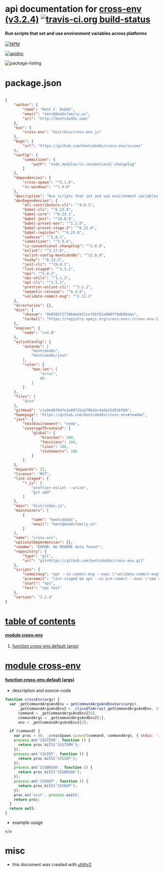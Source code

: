 # api documentation for  [cross-env (v3.2.4)](https://github.com/kentcdodds/cross-env#readme)  [![travis-ci.org build-status](https://api.travis-ci.org/npmdoc/node-npmdoc-cross-env.svg)](https://travis-ci.org/npmdoc/node-npmdoc-cross-env)
#### Run scripts that set and use environment variables across platforms

[![NPM](https://nodei.co/npm/cross-env.png?downloads=true)](https://www.npmjs.com/package/cross-env)

[![apidoc](https://npmdoc.github.io/node-npmdoc-cross-env/build/screen-capture.buildNpmdoc.browser._2Fhome_2Ftravis_2Fbuild_2Fnpmdoc_2Fnode-npmdoc-cross-env_2Ftmp_2Fbuild_2Fapidoc.html.png)](https://npmdoc.github.io/node-npmdoc-cross-env/build..beta..travis-ci.org/apidoc.html)

![package-listing](https://npmdoc.github.io/node-npmdoc-cross-env/build/screen-capture.npmPackageListing.svg)



# package.json

```json

{
    "author": {
        "name": "Kent C. Dodds",
        "email": "kent@doddsfamily.us",
        "url": "http://kentcdodds.com/"
    },
    "bin": {
        "cross-env": "dist/bin/cross-env.js"
    },
    "bugs": {
        "url": "https://github.com/kentcdodds/cross-env/issues"
    },
    "config": {
        "commitizen": {
            "path": "node_modules/cz-conventional-changelog"
        }
    },
    "dependencies": {
        "cross-spawn": "^5.1.0",
        "is-windows": "^1.0.0"
    },
    "description": "Run scripts that set and use environment variables across platforms",
    "devDependencies": {
        "all-contributors-cli": "^4.0.1",
        "babel-cli": "^6.23.0",
        "babel-core": "^6.23.1",
        "babel-jest": "^19.0.0",
        "babel-preset-env": "^1.2.0",
        "babel-preset-stage-2": "^6.22.0",
        "babel-register": "^6.23.0",
        "codecov": "^1.0.1",
        "commitizen": "^2.9.6",
        "cz-conventional-changelog": "^2.0.0",
        "eslint": "^3.17.0",
        "eslint-config-kentcdodds": "^12.0.0",
        "husky": "^0.13.2",
        "jest-cli": "^19.0.2",
        "lint-staged": "^3.3.1",
        "nps": "^5.0.3",
        "nps-utils": "^1.1.2",
        "opt-cli": "^1.5.1",
        "prettier-eslint-cli": "^3.1.2",
        "semantic-release": "^6.3.6",
        "validate-commit-msg": "^2.11.1"
    },
    "directories": {},
    "dist": {
        "shasum": "9e0585f277864ed421ce756f81a980ff0d698aba",
        "tarball": "https://registry.npmjs.org/cross-env/-/cross-env-3.2.4.tgz"
    },
    "engines": {
        "node": ">=4.0"
    },
    "eslintConfig": {
        "extends": [
            "kentcdodds",
            "kentcdodds/jest"
        ],
        "rules": {
            "max-len": [
                "error",
                80
            ]
        }
    },
    "files": [
        "dist"
    ],
    "gitHead": "c1a9ed0764fe1e88f2ba370b43c4ade21d536f60",
    "homepage": "https://github.com/kentcdodds/cross-env#readme",
    "jest": {
        "testEnvironment": "node",
        "coverageThreshold": {
            "global": {
                "branches": 100,
                "functions": 100,
                "lines": 100,
                "statements": 100
            }
        }
    },
    "keywords": [],
    "license": "MIT",
    "lint-staged": {
        "*.js": [
            "prettier-eslint --write",
            "git add"
        ]
    },
    "main": "dist/index.js",
    "maintainers": [
        {
            "name": "kentcdodds",
            "email": "kent@doddsfamily.us"
        }
    ],
    "name": "cross-env",
    "optionalDependencies": {},
    "readme": "ERROR: No README data found!",
    "repository": {
        "type": "git",
        "url": "git+https://github.com/kentcdodds/cross-env.git"
    },
    "scripts": {
        "commitmsg": "opt --in commit-msg --exec \"validate-commit-msg\"",
        "precommit": "lint-staged && opt --in pre-commit --exec \"npm start validate\"",
        "start": "nps",
        "test": "nps test"
    },
    "version": "3.2.4"
}
```



# <a name="apidoc.tableOfContents"></a>[table of contents](#apidoc.tableOfContents)

#### [module cross-env](#apidoc.module.cross-env)
1.  [function <span class="apidocSignatureSpan">cross-env.</span>default (args)](#apidoc.element.cross-env.default)



# <a name="apidoc.module.cross-env"></a>[module cross-env](#apidoc.module.cross-env)

#### <a name="apidoc.element.cross-env.default"></a>[function <span class="apidocSignatureSpan">cross-env.</span>default (args)](#apidoc.element.cross-env.default)
- description and source-code
```javascript
function crossEnv(args) {
  var _getCommandArgsAndEnv = getCommandArgsAndEnvVars(args),
      _getCommandArgsAndEnv2 = _slicedToArray(_getCommandArgsAndEnv, 3),
      command = _getCommandArgsAndEnv2[0],
      commandArgs = _getCommandArgsAndEnv2[1],
      env = _getCommandArgsAndEnv2[2];

  if (command) {
    var proc = (0, _crossSpawn.spawn)(command, commandArgs, { stdio: 'inherit', env });
    process.on('SIGTERM', function () {
      return proc.kill('SIGTERM');
    });
    process.on('SIGINT', function () {
      return proc.kill('SIGINT');
    });
    process.on('SIGBREAK', function () {
      return proc.kill('SIGBREAK');
    });
    process.on('SIGHUP', function () {
      return proc.kill('SIGHUP');
    });
    proc.on('exit', process.exit);
    return proc;
  }
  return null;
}
```
- example usage
```shell
n/a
```



# misc
- this document was created with [utility2](https://github.com/kaizhu256/node-utility2)
